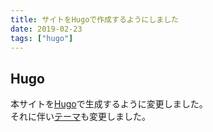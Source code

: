 ```yaml
---
title: サイトをHugoで作成するようにしました
date: 2019-02-23
tags: ["hugo"]
---
```


## Hugo
本サイトを[Hugo](https://gohugo.io/)で生成するように変更しました。  
それに伴い[テーマ](https://themes.gohugo.io/beautifulhugo/)も変更しました。
